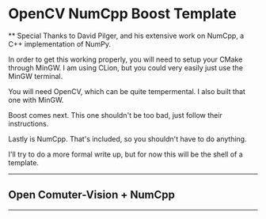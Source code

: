 # OpenCV NumCpp Boost Template

** Special Thanks to David Pilger, and his extensive work on NumCpp, a C++ implementation of NumPy.

In order to get this working properly, you will need to setup your CMake through MinGW. I am using CLion,
but you could very easily just use the MinGW terminal.

You will need OpenCV, which can be quite tempermental. I also built that one with MinGW. 

Boost comes next. This one shouldn't be too bad, just follow their instructions.

Lastly is NumCpp. That's included, so you shouldn't have to do anything. 

I'll try to do a more formal write up, but for now this will be the shell of a template.

---

## Open Comuter-Vision + NumCpp

---
